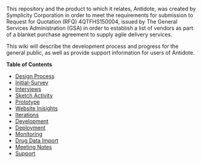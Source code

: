 This repository and the product to which it relates, Antidote, was created by Symplicity Corporation in order to meet the requirements for submission to Request for Quotation (RFQ) 4QTFHS150004, issued by The General Services Administration (GSA) in order to establish a list of vendors as part of a blanket purchase agreement to supply agile delivery services.

This wiki will describe the development process and progress for the general public, as well as provide support information for users of Antidote.

**Table of Contents**
- [Design Process](Design-Process.mediawiki)
- [Initial-Survey](Design-Process:-A.-Initial-Survey.mediawiki)
- [Interviews](Design-Process:-B.-Interviews.md)
- [Sketch Activity](Design-Process:-C.-Sketch-Activity.md)
- [Prototype](Design-Process:-D.-Usability-Testing-|-i.-Prototype.md)
- [Website Inisights](Design-Process:-D.-Usability-Testing-|-ii.-Website-|-Insights.md)
- [Iterations](Iterations.mediawiki)
- [Development](Development.md)
- [Deployment](Deployment.md)
- [Monitoring](Monitoring.md)
- [Drug Data Import](Drug-Import-information.md)
- [Meeting Notes](Meeting-Notes.mediawiki)
- [Support](Support-|-FAQ.md)

